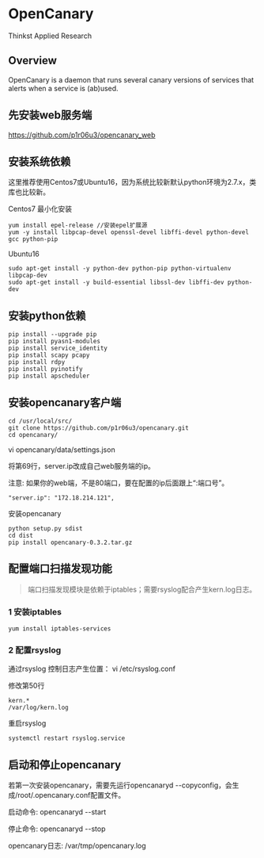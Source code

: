 OpenCanary
=================
Thinkst Applied Research

Overview
----------

OpenCanary is a daemon that runs several canary versions of services that alerts when a service is (ab)used.

先安装web服务端
----------------
https://github.com/p1r06u3/opencanary_web


安装系统依赖
----------------
这里推荐使用Centos7或Ubuntu16，因为系统比较新默认python环境为2.7.x，类库也比较新。

Centos7 最小化安装
```
yum install epel-release //安装epel扩展源
yum -y install libpcap-devel openssl-devel libffi-devel python-devel gcc python-pip
```

Ubuntu16
```
sudo apt-get install -y python-dev python-pip python-virtualenv libpcap-dev
sudo apt-get install -y build-essential libssl-dev libffi-dev python-dev
```



安装python依赖
----------------
```
pip install --upgrade pip
pip install pyasn1-modules
pip install service_identity
pip install scapy pcapy
pip install rdpy
pip install pyinotify
pip install apscheduler
```

安装opencanary客户端
----------

```
cd /usr/local/src/
git clone https://github.com/p1r06u3/opencanary.git
cd opencanary/
```

vi opencanary/data/settings.json

将第69行，server.ip改成自己web服务端的ip。

注意: 如果你的web端，不是80端口，要在配置的ip后面跟上“:端口号”。

```
"server.ip": "172.18.214.121",
```

安装opencanary
```
python setup.py sdist
cd dist
pip install opencanary-0.3.2.tar.gz
```

配置端口扫描发现功能
----------------------
>端口扫描发现模块是依赖于iptables；需要rsyslog配合产生kern.log日志。


### 1 安装iptables

```
yum install iptables-services
```

### 2 配置rsyslog

通过rsyslog 控制日志产生位置： vi /etc/rsyslog.conf

修改第50行
```
kern.*                                                 /var/log/kern.log
```
重启rsyslog

```
systemctl restart rsyslog.service
```

启动和停止opencanary
----------------------

若第一次安装opencanary，需要先运行opencanaryd --copyconfig，会生成/root/.opencanary.conf配置文件。

启动命令: opencanaryd --start

停止命令: opencanaryd --stop

opencanary日志: /var/tmp/opencanary.log

